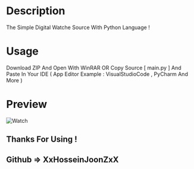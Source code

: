 # Description
The Simple Digital Watche Source With Python Language !

# Usage
Download ZIP And Open With WinRAR
OR
Copy Source [ main.py ] And Paste In Your IDE ( App Editor Example : VisualStudioCode , PyCharm And More )

# Preview 
![Watch](https://user-images.githubusercontent.com/64345781/206451967-efdbdbca-f76f-4308-9e68-679b15147fd9.PNG)

## Thanks For Using ! 
## Github => XxHosseinJoonZxX
